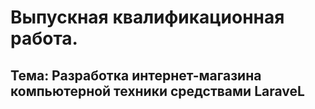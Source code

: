 # Выпускная квалификационная работа.

## Тема: Разработка интернет-магазина компьютерной техники средствами LaraveL


